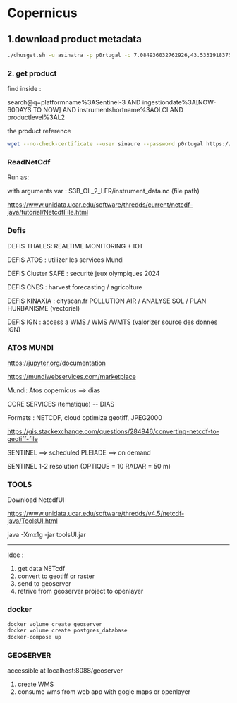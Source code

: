 # Copernicus



## 1.download product metadata 



```bash
./dhusget.sh -u asinatra -p p0rtugal -c 7.084936032762926,43.53319183759211:7.02391041325609,43.509168148747605 -F 'platformname:Sentinel-3 AND producttype:OL_2_WRR'  -t 48
```

### 2. get product

find inside :

search@q=platformname%3ASentinel-3 AND ingestiondate%3A[NOW-60DAYS TO NOW] AND instrumentshortname%3AOLCI AND productlevel%3AL2

the product reference

```bash
wget --no-check-certificate --user sinaure --password p0rtugal https://scihub.copernicus.eu/dhus/odata/v1/Products('5b03a273-e7a0-44b3-92b4-228673a8838e')/$value

```

### ReadNetCdf

Run as: 

with arguments var :   S3B_OL_2_LFR/instrument_data.nc  (file path)

https://www.unidata.ucar.edu/software/thredds/current/netcdf-java/tutorial/NetcdfFile.html



### Defis

DEFIS THALES: REALTIME MONITORING + IOT

DEFIS ATOS : utilizer les services Mundi

DEFIS Cluster SAFE : securité jeux olympiques 2024

DEFIS CNES : harvest forecasting / agricolture

DEFIS KINAXIA : cityscan.fr  POLLUTION AIR / ANALYSE SOL / PLAN HURBANISME (vectoriel)

DEFIS IGN : access a WMS / WMS /WMTS   (valorizer source des donnes IGN)



### ATOS MUNDI

https://jupyter.org/documentation

https://mundiwebservices.com/marketplace 

Mundi: Atos copernicus ==> dias

CORE SERVICES (tematique) -- DIAS 

Formats : NETCDF, cloud optimize geotiff, JPEG2000





https://gis.stackexchange.com/questions/284946/converting-netcdf-to-geotiff-file

SENTINEL ==> scheduled   PLEIADE ==> on demand

SENTINEL 1-2 resolution (OPTIQUE = 10 RADAR = 50 m)



### TOOLS

Download NetcdfUI

https://www.unidata.ucar.edu/software/thredds/v4.5/netcdf-java/ToolsUI.html

java -Xmx1g -jar toolsUI.jar

-----------------





Idee : 

1. get data NETcdf
2. convert to geotiff or raster
3. send to geoserver
4. retrive from geoserver project to openlayer 

### docker

```bash
docker volume create geoserver 
docker volume create postgres_database
docker-compose up

```

### GEOSERVER

accessible at localhost:8088/geoserver

1. create WMS
2. consume wms from web app with gogle maps or openlayer